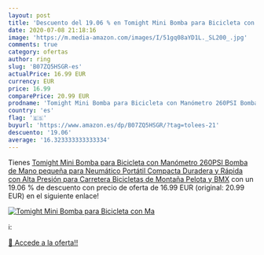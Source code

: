 ```yaml
---
layout: post
title: 'Descuento del 19.06 % en Tomight Mini Bomba para Bicicleta con Ma'
date: 2020-07-08 21:18:16
image: 'https://m.media-amazon.com/images/I/51gq08aYD1L._SL200_.jpg'
comments: true
category: ofertas
author: ring
slug: 'B07ZQ5HSGR-es'
actualPrice: 16.99 EUR
currency: EUR
price: 16.99
comparePrice: 20.99 EUR
prodname: 'Tomight Mini Bomba para Bicicleta con Manómetro 260PSI Bomba de Mano pequeña para Neumático Portátil  Compacta  Duradera y Rápida con Alta Presión para Carretera Bicicletas de Montaña Pelota y BMX'
country: 'es'
flag: '🇪🇸'
buyurl: 'https://www.amazon.es/dp/B07ZQ5HSGR/?tag=tolees-21'
descuento: '19.06'
average: '16.323333333333334'
---
```


Tienes [Tomight Mini Bomba para Bicicleta con Manómetro 260PSI Bomba de Mano pequeña para Neumático Portátil  Compacta  Duradera y Rápida con Alta Presión para Carretera Bicicletas de Montaña Pelota y BMX](https://www.amazon.es/dp/B07ZQ5HSGR/?tag=tolees-21) con un 19.06 % de descuento con precio de oferta de 16.99 EUR (original: 20.99 EUR) en el siguiente enlace!

[![Tomight Mini Bomba para Bicicleta con Ma](https://m.media-amazon.com/images/I/51gq08aYD1L._SL200_.jpg)](https://www.amazon.es/dp/B07ZQ5HSGR/?tag=tolees-21)

ℹ️:


[🛒 Accede a la oferta!!](https://www.amazon.es/dp/B07ZQ5HSGR/?tag=tolees-21)
